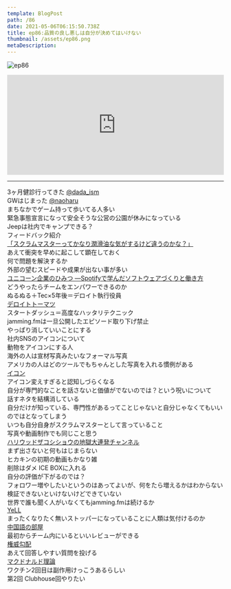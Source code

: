 ```yaml
---  
template: BlogPost  
path: /86
date: 2021-05-06T06:15:50.738Z  
title: ep86:品質の良し悪しは自分が決めてはいけない
thumbnail: /assets/ep86.png
metaDescription:  
---  
```

![ep86](/assets/ep86.png)  

<iframe src="https://open.spotify.com/embed/episode/1m7LFP1cQMMwSKIIXLPtJs" width="100%" height="232" frameBorder="0" allowfullscreen="" allow="autoplay; clipboard-write; encrypted-media; fullscreen; picture-in-picture"></iframe>

***  


3ヶ月健診行ってきた [@dada_ism](https://twitter.com/dada_ism)  
GWはじまった [@naoharu](https://twitter.com/naoharu)   
まちなかでゲーム持って歩いてる人多い  
緊急事態宣言になって安全そうな公営の公園が休みになっている  
Jeepは社内でキャンプできる？  
フィードバック紹介  
[「スクラムマスターってかなり潤滑油な気がするけど違うのかな？」](https://twitter.com/nabe_merchant/status/1387050243632504850)  
あえて衝突を早めに起こして顕在しておく  
何で問題を解決するか  
外部の望むスピードや成果が出ない事が多い  
[ユニコーン企業のひみつ ―Spotifyで学んだソフトウェアづくりと働き方](https://amzn.to/3tiEHeR)  
どうやったらチームをエンパワーできるのか  
ぬるぬる＋Tec×5年後＝デロイト執行役員  
[デロイトトーマツ](https://www2.deloitte.com/jp/ja.html)  
スタートダッシュ＝高度なハッタリテクニック  
jamming.fmは一旦公開したエピソード取り下げ禁止  
やっぱり消していいことにする  
社内SNSのアイコンについて  
動物をアイコンにする人  
海外の人は宣材写真みたいなフォーマル写真  
アメリカの人はどのツールでもちゃんとした写真を入れる慣例がある  
[イコン](https://ja.wikipedia.org/wiki/%E3%82%A4%E3%82%B3%E3%83%B3)  
アイコン変えすぎると認知しづらくなる  
自分が専門的なことを話さないと価値がでないのでは？という呪いについて  
話すネタを結構消している  
自分だけが知っている、専門性があるってことじゃないと自分じゃなくてもいいのではとなってしまう  
いつも自分自身がスクラムマスターとして言っていること  
写真や動画制作でも同じこと思う  
[ハリウッドザコシショウの地獄大連発チャンネル](https://www.youtube.com/channel/UClLAjXeBRVL3q8qYNY5pdVA)  
まず出さないと何もはじまらない  
ヒカキンの初期の動画もかなり雑  
削除はダメ ICE BOXに入れる  
自分の評価が下がるのでは？  
フォロワー増やしたいというのはあってよいが、何をたら増えるかはわからない  
検証できないといけないけどできていない  
世界で誰も聞く人がいなくてもjamming.fmは続けるか  
[YeLL](https://www.yell4u.jp/)    
まったくなりたく無いストッパーになっていることに人類は気付けるのか  
[中国語の部屋](https://ja.wikipedia.org/wiki/%E4%B8%AD%E5%9B%BD%E8%AA%9E%E3%81%AE%E9%83%A8%E5%B1%8B)  
最初からチーム内にいるといいレビューができる  
[権威勾配](https://team.hatenablog.jp/entry/2015/01/05/094543)  
あえて回答しやすい質問を投げる  
[マクドナルド理論](https://gigazine.net/news/20130502-mcdonalds-theory/)  
ワクチン2回目は副作用けっこうあるらしい  
第2回 Clubhouse回やりたい  
